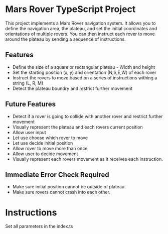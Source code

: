 # Mars Rover TypeScript Project

This project implements a Mars Rover navigation system. It allows you to define the navigation area, the plateau, and set the initial coordinates and orientations of multiple rovers. You can then instruct each rover to move around the plateau by sending a sequence of instructions.

## Features

- Define the size of a square or rectangular plateau - Width and height
- Set the starting position (x, y) and orientation (N,S,E,W) of each rover
- Instruct the rovers to move based on a series of instructions withing a string (L, R, M)
- Detect the plateau boundry and restrict further movement

## Future Features

- Detect if a rover is going to collide with another rover and restrict further movement
- Visually represent the plateau and each rovers current position
- Allow user input
- Let use choose which rover to move
- Let use decide initial position
- Allow rover to move more than once
- Allow user to decide movement
- Visually represent each rovers movement as it receives each instruction.

## Immediate Error Check Required

- Make sure initial position cannot be outside of plateau.
- Make sure rovers cannot crash into each other.

# Instructions

Set all parameters in the index.ts

